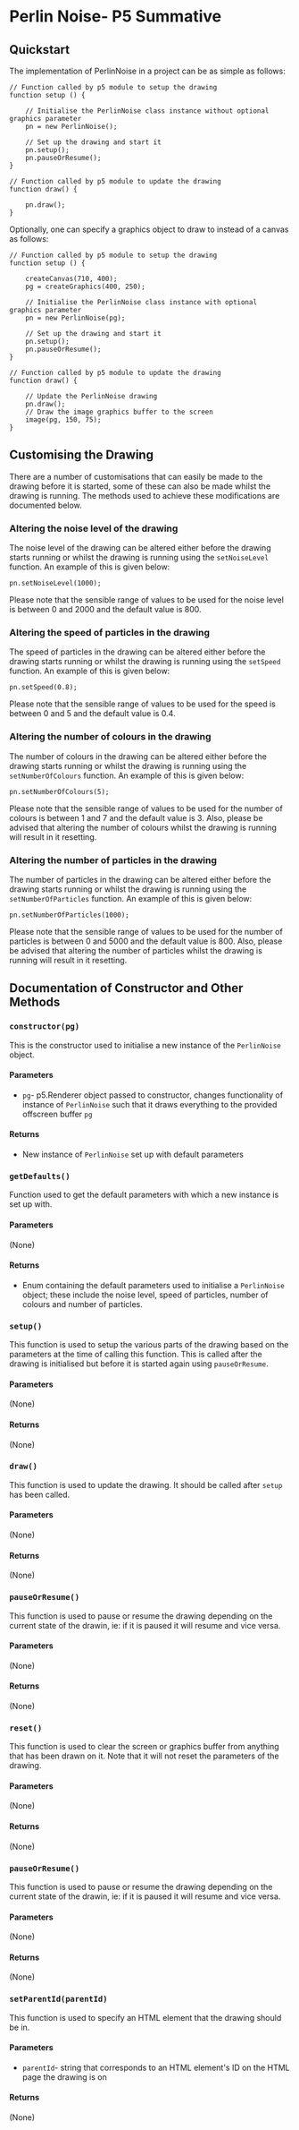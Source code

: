 # Perlin Noise- P5 Summative

## Quickstart
The implementation of PerlinNoise in a project can be as simple as follows:
```
// Function called by p5 module to setup the drawing
function setup () {

    // Initialise the PerlinNoise class instance without optional graphics parameter
    pn = new PerlinNoise();

    // Set up the drawing and start it
    pn.setup();
    pn.pauseOrResume();
}

// Function called by p5 module to update the drawing
function draw() {

    pn.draw();
}
```
Optionally, one can specify a graphics object to draw to instead of a canvas as follows:
```
// Function called by p5 module to setup the drawing
function setup () {

    createCanvas(710, 400);
    pg = createGraphics(400, 250);

    // Initialise the PerlinNoise class instance with optional graphics parameter
    pn = new PerlinNoise(pg);

    // Set up the drawing and start it
    pn.setup();
    pn.pauseOrResume();
}

// Function called by p5 module to update the drawing
function draw() {

    // Update the PerlinNoise drawing
    pn.draw();
    // Draw the image graphics buffer to the screen
    image(pg, 150, 75);
}
```

## Customising the Drawing
There are a number of customisations that can easily be made to the drawing before it is started,
some of these can also be made whilst the drawing is running. The methods used to achieve
these modifications are documented below.

### Altering the noise level of the drawing
The noise level of the drawing can be altered either before the drawing starts running or
whilst the drawing is running using the `setNoiseLevel` function. An example of this is given
below:
```
pn.setNoiseLevel(1000);
```
Please note that the sensible range of values to be used for the noise level is between
0 and 2000 and the default value is 800.

### Altering the speed of particles in the drawing
The speed of particles in the drawing can be altered either before the drawing starts
running or whilst the drawing is running using the `setSpeed` function. An example
of this is given below:
```
pn.setSpeed(0.8);
```
Please note that the sensible range of values to be used for the speed is between
0 and 5 and the default value is 0.4.

### Altering the number of colours in the drawing
The number of colours in the drawing can be altered either before the drawing starts
running or whilst the drawing is running using the `setNumberOfColours` function. An example
of this is given below:
```
pn.setNumberOfColours(5);
```
Please note that the sensible range of values to be used for the number of colours is between
1 and 7 and the default value is 3. Also, please be advised that altering the number of colours
whilst the drawing is running will result in it resetting.

### Altering the number of particles in the drawing
The number of particles in the drawing can be altered either before the drawing starts
running or whilst the drawing is running using the `setNumberOfParticles` function. An example
of this is given below:
```
pn.setNumberOfParticles(1000);
```
Please note that the sensible range of values to be used for the number of particles is between
0 and 5000 and the default value is 800. Also, please be advised that altering the
number of particles whilst the drawing is running will result in it resetting.

## Documentation of Constructor and Other Methods

### `constructor(pg)`
This is the constructor used to initialise a new instance of the `PerlinNoise` object.
#### Parameters
- `pg`- p5.Renderer object passed to constructor, changes functionality of instance of
`PerlinNoise` such that it draws everything to the provided offscreen buffer `pg`
#### Returns
- New instance of `PerlinNoise` set up with default parameters

### `getDefaults()`
Function used to get the default parameters with which a new instance is set up with.
#### Parameters
(None)
#### Returns
- Enum containing the default parameters used to initialise a `PerlinNoise` object; these
include the noise level, speed of particles, number of colours and number of particles.

### `setup()`
This function is used to setup the various parts of the drawing based on the parameters at
the time of calling this function. This is called after the drawing is initialised but
before it is started again using `pauseOrResume`.
#### Parameters
(None)
#### Returns
(None)

### `draw()`
This function is used to update the drawing. It should be called after `setup` has been
called.
#### Parameters
(None)
#### Returns
(None)

### `pauseOrResume()`
This function is used to pause or resume the drawing depending on the current state of
the drawin, ie: if it is paused it will resume and vice versa.
#### Parameters
(None)
#### Returns
(None)

### `reset()`
This function is used to clear the screen or graphics buffer from anything that has been
drawn on it. Note that it will not reset the parameters of the drawing.
#### Parameters
(None)
#### Returns
(None)

### `pauseOrResume()`
This function is used to pause or resume the drawing depending on the current state of
the drawin, ie: if it is paused it will resume and vice versa.
#### Parameters
(None)
#### Returns
(None)

### `setParentId(parentId)`
This function is used to specify an HTML element that the drawing should be in.
#### Parameters
- `parentId`- string that corresponds to an HTML element's ID on the HTML page the drawing
is on
#### Returns
(None)























